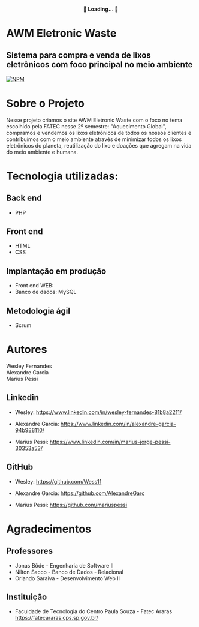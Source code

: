 <h4 align="center"> 
	🚧 Loading...  🚧
</h4>


# AWM Eletronic Waste 
## Sistema para compra e venda de lixos eletrônicos com foco principal no meio ambiente
[![NPM](https://img.shields.io/npm/l/react)](https://github.com/Wess11/Projeto-PI-Fatec-2--semestre/blob/main/LICENSE)

# Sobre o Projeto
Nesse projeto criamos o site AWM Eletronic Waste com o foco no tema escolhido pela FATEC nesse 2º semestre: "Aquecimento Global", compramos e vendemos os lixos eletrônicos de todos os nossos clientes e contribuímos com o meio ambiente através de minimizar todos os lixos eletrônicos do planeta, reutilização do lixo e doações que agregam na vida do meio ambiente e humana.

# Tecnologia utilizadas:

## Back end
- PHP
## Front end
- HTML
- CSS
## Implantação em produção
- Front end WEB: 
- Banco de dados: MySQL

## Metodologia ágil 
- Scrum 

# Autores

Wesley Fernandes<br/>
Alexandre Garcia<br/>
Marius Pessi<br/>


## Linkedin
- Wesley: https://www.linkedin.com/in/wesley-fernandes-81b8a2211/

- Alexandre Garcia: https://www.linkedin.com/in/alexandre-garcia-94b988110/

- Marius Pessi: https://www.linkedin.com/in/marius-jorge-pessi-30353a53/

## GitHub
- Wesley: https://github.com/Wess11

- Alexandre Garcia: https://github.com/AlexandreGarc

- Marius Pessi: https://github.com/mariuspessi

# Agradecimentos

## Professores
- Jonas Bôde - Engenharia de Software II <br/>
- Nilton Sacco - Banco de Dados - Relacional <br/>
- Orlando Saraiva - Desenvolvimento Web II <br/>

## Instituição
- Faculdade de Tecnologia do Centro Paula Souza - Fatec Araras<br/>
https://fatecararas.cps.sp.gov.br/
